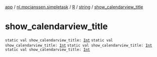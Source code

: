[app](../../../index.md) / [nl.mpcjanssen.simpletask](../../index.md) / [R](../index.md) / [string](index.md) / [show_calendarview_title](.)

# show_calendarview_title

`static val show_calendarview_title: `[`Int`](https://kotlinlang.org/api/latest/jvm/stdlib/kotlin/-int/index.html)
`static val show_calendarview_title: `[`Int`](https://kotlinlang.org/api/latest/jvm/stdlib/kotlin/-int/index.html)
`static val show_calendarview_title: `[`Int`](https://kotlinlang.org/api/latest/jvm/stdlib/kotlin/-int/index.html)
`static val show_calendarview_title: `[`Int`](https://kotlinlang.org/api/latest/jvm/stdlib/kotlin/-int/index.html)